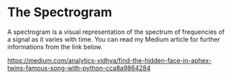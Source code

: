 # The Spectrogram

A spectrogram is a visual representation of the spectrum of frequencies of a signal as it varies with time. 
You can read my Medium article for further informations from the link below.

https://medium.com/analytics-vidhya/find-the-hidden-face-in-aphex-twins-famous-song-with-python-cca8a9864284 


